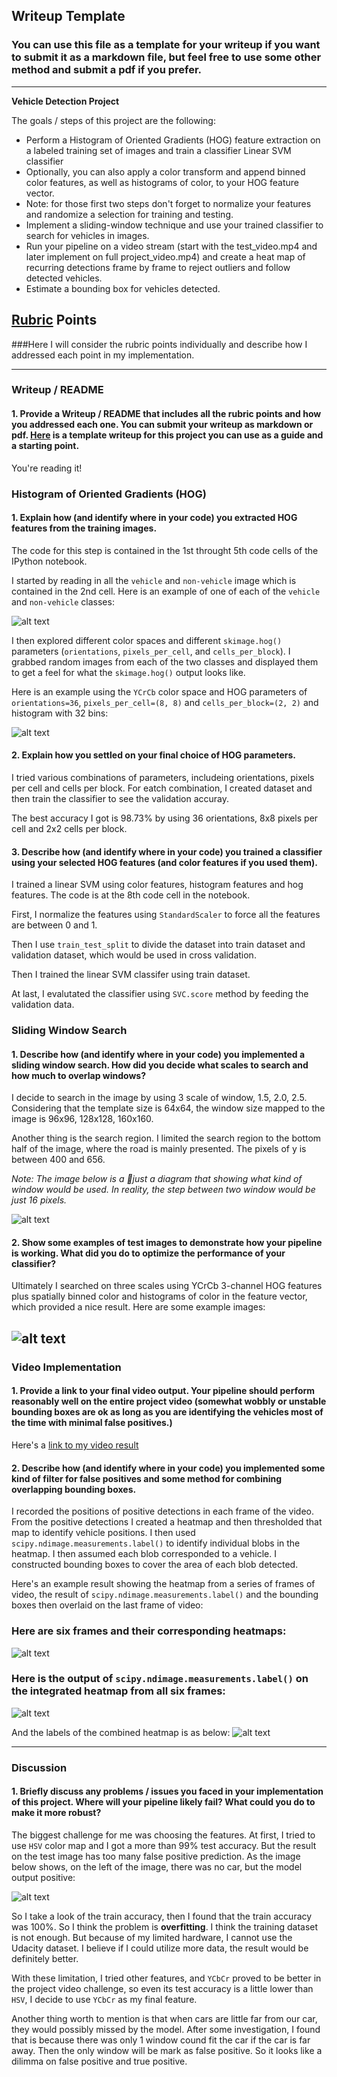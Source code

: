 ## Writeup Template
### You can use this file as a template for your writeup if you want to submit it as a markdown file, but feel free to use some other method and submit a pdf if you prefer.

---

**Vehicle Detection Project**

The goals / steps of this project are the following:

* Perform a Histogram of Oriented Gradients (HOG) feature extraction on a labeled training set of images and train a classifier Linear SVM classifier
* Optionally, you can also apply a color transform and append binned color features, as well as histograms of color, to your HOG feature vector. 
* Note: for those first two steps don't forget to normalize your features and randomize a selection for training and testing.
* Implement a sliding-window technique and use your trained classifier to search for vehicles in images.
* Run your pipeline on a video stream (start with the test_video.mp4 and later implement on full project_video.mp4) and create a heat map of recurring detections frame by frame to reject outliers and follow detected vehicles.
* Estimate a bounding box for vehicles detected.

[//]: # (Image References)
[image1]: ./output_images/car_not_car.png
[image2]: ./output_images/features_vis.png
[image3]: ./output_images/search_window.png
[image4]: ./output_images/sliding_window.png
[image5]: ./output_images/bboxes_and_heat.png
[image6]: ./output_images/combine_boxes.png
[image7]: ./output_images/combined_labels.png
[image8]: ./output_images/false_positive.png
[video1]: ./project_video.mp4

## [Rubric](https://review.udacity.com/#!/rubrics/513/view) Points
###Here I will consider the rubric points individually and describe how I addressed each point in my implementation.  

---
### Writeup / README

#### 1. Provide a Writeup / README that includes all the rubric points and how you addressed each one.  You can submit your writeup as markdown or pdf.  [Here](https://github.com/udacity/CarND-Vehicle-Detection/blob/master/writeup_template.md) is a template writeup for this project you can use as a guide and a starting point.  

You're reading it!

### Histogram of Oriented Gradients (HOG)

#### 1. Explain how (and identify where in your code) you extracted HOG features from the training images.

The code for this step is contained in the 1st throught 5th code cells of the IPython notebook.  

I started by reading in all the `vehicle` and `non-vehicle` image which is contained in the 2nd cell.  Here is an example of one of each of the `vehicle` and `non-vehicle` classes:

![alt text][image1]

I then explored different color spaces and different `skimage.hog()` parameters (`orientations`, `pixels_per_cell`, and `cells_per_block`).  I grabbed random images from each of the two classes and displayed them to get a feel for what the `skimage.hog()` output looks like.

Here is an example using the `YCrCb` color space and HOG parameters of `orientations=36`, `pixels_per_cell=(8, 8)` and `cells_per_block=(2, 2)` and histogram with 32 bins:

![alt text][image2]

#### 2. Explain how you settled on your final choice of HOG parameters.

I tried various combinations of parameters, includeing orientations, pixels per cell and cells per block. For eatch combination, I created dataset and then train the classifier to see the validation accuray.

The best accuracy I got is 98.73% by using 36 orientations, 8x8 pixels per cell and 2x2 cells per block.

#### 3. Describe how (and identify where in your code) you trained a classifier using your selected HOG features (and color features if you used them).

I trained a linear SVM using color features, histogram features and hog features. The code is at the 8th code cell in the notebook.

First, I normalize the features using `StandardScaler` to force all the features are between 0 and 1.

Then I use `train_test_split` to divide the dataset into train dataset and validation dataset, which would be used in cross validation.

Then I trained the linear SVM classifer using train dataset.

At last, I evalutated the classifier using `SVC.score` method by feeding the validation data.

### Sliding Window Search

#### 1. Describe how (and identify where in your code) you implemented a sliding window search.  How did you decide what scales to search and how much to overlap windows?

I decide to search in the image by using 3 scale of window, 1.5, 2.0, 2.5. Considering that the template size is 64x64, the window size mapped to the image is 96x96, 128x128, 160x160.

Another thing is the search region. I limited the search region to the bottom half of the image, where the road is mainly presented. The pixels of y is between 400 and 656. 

*Note: The image below is a just a diagram that showing what kind of window would be used. In reality, the step between two window would be just 16 pixels.*

![alt text][image3]

#### 2. Show some examples of test images to demonstrate how your pipeline is working.  What did you do to optimize the performance of your classifier?

Ultimately I searched on three scales using YCrCb 3-channel HOG features plus spatially binned color and histograms of color in the feature vector, which provided a nice result.  Here are some example images:

![alt text][image4]
---

### Video Implementation

#### 1. Provide a link to your final video output.  Your pipeline should perform reasonably well on the entire project video (somewhat wobbly or unstable bounding boxes are ok as long as you are identifying the vehicles most of the time with minimal false positives.)
Here's a [link to my video result](./project-output.mp4)


#### 2. Describe how (and identify where in your code) you implemented some kind of filter for false positives and some method for combining overlapping bounding boxes.

I recorded the positions of positive detections in each frame of the video.  From the positive detections I created a heatmap and then thresholded that map to identify vehicle positions.  I then used `scipy.ndimage.measurements.label()` to identify individual blobs in the heatmap.  I then assumed each blob corresponded to a vehicle.  I constructed bounding boxes to cover the area of each blob detected.  

Here's an example result showing the heatmap from a series of frames of video, the result of `scipy.ndimage.measurements.label()` and the bounding boxes then overlaid on the last frame of video:

### Here are six frames and their corresponding heatmaps:

![alt text][image5]

### Here is the output of `scipy.ndimage.measurements.label()` on the integrated heatmap from all six frames:
![alt text][image6]

And the labels of the combined heatmap is as below:
![alt text][image7]

---

### Discussion

#### 1. Briefly discuss any problems / issues you faced in your implementation of this project.  Where will your pipeline likely fail?  What could you do to make it more robust?

The biggest challenge for me was choosing the features. At first, I tried to use `HSV` color map and I got a more than 99% test accuracy. But the result on the test image has too many false positive prediction. As the image below shows, on the left of the image, there was no car, but the model output positive:

![alt text][image8]

So I take a look of the train accuracy, then I found that the train accuracy was 100%. So I think the problem is **overfitting**. I think the training dataset is not enough. But because of my limited hardware, I cannot use the Udacity dataset. I believe if I could utilize more data, the result would be definitely better.

With these limitation, I tried other features, and `YCbCr` proved to be better in the project video challenge, so even its test accuracy is a little lower than `HSV`, I decide to use `YCbCr` as my final feature.

Another thing worth to mention is that when cars are little far from our car, they would possibly missed by the model. After some investigation, I found that is because there was only 1 window cound fit the car if the car is far away. Then the only window will be mark as false positive. So it looks like a dilimma on false positive and true positive.